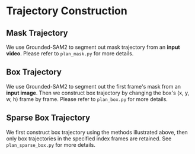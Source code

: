# Trajectory Construction

## Mask Trajectory

We use Grounded-SAM2 to segment out mask trajectory from an **input video**.
Please refer to `plan_mask.py` for more details.

## Box Trajectory

We use Grounded-SAM2 to segment out the first frame's mask from an **input image**.
Then we construct box trajectory by changing the box's (x, y, w, h) frame by frame.
Please refer to `plan_box.py` for more details.

## Sparse Box Trajectory

We first construct box trajectory using the methods illustrated above, then only box trajectories in the specified index frames are retained.
See `plan_sparse_box.py` for more details.
